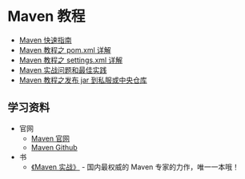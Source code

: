 # Maven 教程

- [Maven 快速指南](maven-quickstart.md)
- [Maven 教程之 pom.xml 详解](maven-pom.md)
- [Maven 教程之 settings.xml 详解](maven-settings.md)
- [Maven 实战问题和最佳实践](maven-action.md)
- [Maven 教程之发布 jar 到私服或中央仓库](maven-deploy.md)

## 学习资料

- 官网
  - [Maven 官网](https://maven.apache.org/)
  - [Maven Github](https://github.com/apache/maven)
- 书
  - [《Maven 实战》](https://book.douban.com/subject/5345682/) - 国内最权威的 Maven 专家的力作，唯一一本哦！
